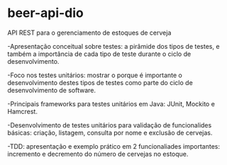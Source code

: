 # beer-api-dio
API REST para o gerenciamento de estoques de cerveja


-Apresentação conceitual sobre testes: a pirâmide dos tipos de testes, e também a importância de cada tipo de teste durante o ciclo de desenvolvimento.

-Foco nos testes unitários: mostrar o porque é importante o desenvolvimento destes tipos de testes como parte do ciclo de desenvolvimento de software.

-Principais frameworks para testes unitários em Java: JUnit, Mockito e Hamcrest.

-Desenvolvimento de testes unitários para validação de funcionalides básicas: criação, listagem, consulta por nome e exclusão de cervejas.

-TDD: apresentação e exemplo prático em 2 funcionaliades importantes: incremento e decremento do número de cervejas no estoque.

